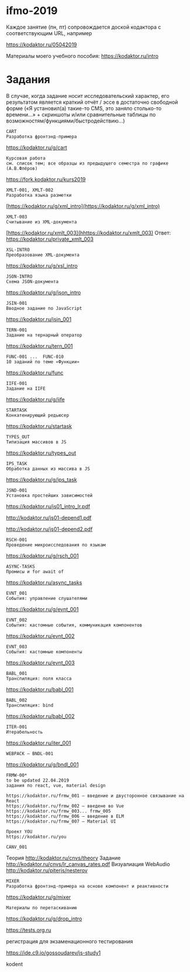 # ifmo-2019

Каждое занятие (пн, пт) сопровождается доской кодактора с соответствующим URL, например

https://kodaktor.ru/05042019

Материалы моего учебного пособия: https://kodaktor.ru/intro




# Задания

В случае, когда задание носит исследовательский характер, его результатом является краткий отчёт / эссе в достаточно свободной форме («Я установил(а) такие-то CMS, это заняло столько-то времени...» + скриншоты и/или сравнительные таблицы по возможностям/функциями/быстродействию...)

```
CART     
Разработка фронтэнд-примера  
```
https://kodaktor.ru/g/cart


```
Курсовая работа     
см. список тем; все образцы из предыдущего семестра по графике (А.В.Флёров)  
```
https://fork.kodaktor.ru/kurs2019


```
XMLT-001, XMLT-002     
Разработка языка разметки  
```
[https://kodaktor.ru/g/xml_intro](https://kodaktor.ru/g/xml_intro)


```
XMLT-003    
Считывание из XML-документа  
```
[https://kodaktor.ru/xmlt_003](hhttps://kodaktor.ru/xmlt_003)
Ответ: https://kodaktor.ru/private_xmlt_003


```
XSL-INTRO    
Преобразование XML-документа  
```
https://kodaktor.ru/g/xsl_intro


```
JSON-INTRO    
Схема JSON-документа  
```
https://kodaktor.ru/g/json_intro


```
JSIN-001
Вводное задание по JavaScript
```
https://kodaktor.ru/jsin_001



```
TERN-001
Задание на тернарный оператор
```
https://kodaktor.ru/tern_001


```
FUNC-001 ...  FUNC-010
10 заданий по теме «Функции»
```
https://kodaktor.ru/func


```
IIFE-001
Задание на IIFE
```
https://kodaktor.ru/g/iife



```
STARTASK
Конкатенирующий редьюсер
```
https://kodaktor.ru/startask


```
TYPES_OUT
Типизация массивов в JS
```
https://kodaktor.ru/types_out



```
IPS_TASK
Обработка данных из массива в JS
```
https://kodaktor.ru/g/ips_task



```
JSND-001 
Установка простейших зависимостей
```
https://kodaktor.ru/js01_intro_lr.pdf

http://kodaktor.ru/js01-depend1.pdf

http://kodaktor.ru/js01-depend2.pdf


```
RSCH-001
Проведение микроисследования по языкам
```

https://kodaktor.ru/g/rsch_001
 



```
ASYNC-TASKS
Промисы и for await of
```
https://kodaktor.ru/async_tasks



```
EVNT_001
События: управление слушателями
```
https://kodaktor.ru/g/evnt_001



```
EVNT_002
События: кастомные события, коммуникация компонентов
```
https://kodaktor.ru/evnt_002



```
EVNT_003
События: кастомные компоненты
```
https://kodaktor.ru/evnt_003



```
BABL_001
Транспиляция: поля класса
```
https://kodaktor.ru/babl_001


```
BABL_002
Транспиляция: bind
```
https://kodaktor.ru/babl_002



```
ITER-001
Итерабельность
```
https://kodaktor.ru/iter_001


```
WEBPACK – BNDL-001
```
https://kodaktor.ru/g/bndl_001



```
FRMW-00*
to be updated 22.04.2019
задания по react, vue, material design

https://kodaktor.ru/frmw_001 – введение и двусторонное связывание на React
https://kodaktor.ru/frmw_002 – введене во Vue
https://kodaktor.ru/frmw_003... frmw_005
https://kodaktor.ru/frmw_006 – введение в ELM
https://kodaktor.ru/frmw_007 – Material UI

```

```
Проект YOU
https://kodaktor.ru/you
```


```
CANV_001

```
Теория http://kodaktor.ru/cnvs/theory
Задание http://kodaktor.ru/cnvs/lr_canvas_rates.pdf
Визуалиация WebAudio http://kodaktor.ru/piterjs/nesterov


```
MIXER
Разработка фронтэнд-примера на основе компонент и реактивности
```
https://kodaktor.ru/g/mixer



```
Материалы по перетаскиванию
```
https://kodaktor.ru/g/drop_intro



https://tests.org.ru

регистрация для экзаменационного тестирования


https://ide.c9.io/gossoudarev/js-study1

kodent
